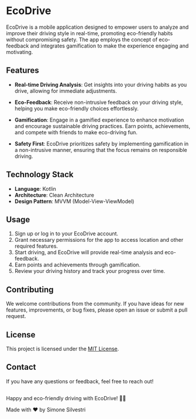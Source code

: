# EcoDrive

EcoDrive is a mobile application designed to empower users to analyze and improve their driving style in real-time, promoting eco-friendly habits without compromising safety. The app employs the concept of eco-feedback and integrates gamification to make the experience engaging and motivating.

## Features

- **Real-time Driving Analysis**: Get insights into your driving habits as you drive, allowing for immediate adjustments.
  
- **Eco-Feedback**: Receive non-intrusive feedback on your driving style, helping you make eco-friendly choices effortlessly.

- **Gamification**: Engage in a gamified experience to enhance motivation and encourage sustainable driving practices. Earn points, achievements, and compete with friends to make eco-driving fun.

- **Safety First**: EcoDrive prioritizes safety by implementing gamification in a non-intrusive manner, ensuring that the focus remains on responsible driving.

## Technology Stack

- **Language**: Kotlin
- **Architecture**: Clean Architecture
- **Design Pattern**: MVVM (Model-View-ViewModel)

## Usage

1. Sign up or log in to your EcoDrive account.
2. Grant necessary permissions for the app to access location and other required features.
3. Start driving, and EcoDrive will provide real-time analysis and eco-feedback.
4. Earn points and achievements through gamification.
5. Review your driving history and track your progress over time.

## Contributing

We welcome contributions from the community. If you have ideas for new features, improvements, or bug fixes, please open an issue or submit a pull request.

## License

This project is licensed under the [MIT License](LICENSE.md).

## Contact

If you have any questions or feedback, feel free to reach out!

##

Happy and eco-friendly driving with EcoDrive! 🌿🚗

Made with ❤️ by Simone Silvestri
